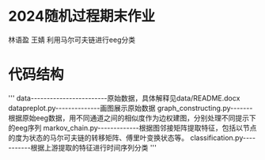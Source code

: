 # 2024随机过程期末作业
林语盈 王婧
利用马尔可夫链进行eeg分类

# 代码结构
'''
data------------------------原始数据，具体解释见data/README.docx
datapreplot.py--------------画图展示原始数据
graph_constructing.py-------根据原始eeg数据，用不同通道之间的相似度作为边权建图，分别处理不同提示下的eeg序列
markov_chain.py-------------根据图邻接矩阵提取特征，包括以节点的度为状态的马尔可夫链的转移矩阵、傅里叶变换状态等。
classification.py-----------根据上游提取的特征进行时间序列分类
'''
